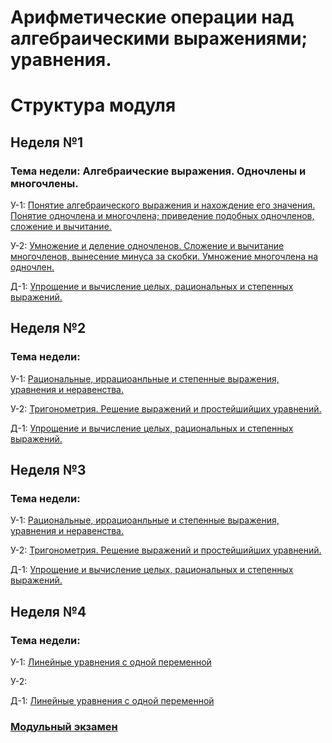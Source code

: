 # Арифметические операции над алгебраическими выражениями; уравнения.

# Структура модуля

## Неделя №1

### Тема недели: Алгебраические выражения. Одночлены и многочлены.

У-1: [Понятие алгебраического выражения и нахождение его значения. Понятие одночлена и многочлена;  приведение подобных одночленов, сложение и вычитание.](./components/class/class-1.md)

У-2: [Умножение и деление одночленов. Сложение и вычитание многочленов, вынесение минуса за скобки. Умножение многочлена на одночлен.](./components/class/class-2.md)

Д-1: [Упрощение и вычисление целых, рациональных и степенных выражений.](./components/homework/homework-1.md)

## Неделя №2

### Тема недели: 

У-1: [Рациональныe, иррациоанльныe и степенныe выражения, уравнения и неравенства.](./components/class/class-1.md)

У-2: [Тригонометрия. Решение выражений и простейшийших уравнений.](./components/class/class-2.md)

Д-1: [Упрощение и вычисление целых, рациональных и степенных выражений.](./components/homework/homework-1.md)

## Неделя №3

### Тема недели: 

У-1: [Рациональныe, иррациоанльныe и степенныe выражения, уравнения и неравенства.](./components/class/class-1.md)

У-2: [Тригонометрия. Решение выражений и простейшийших уравнений.](./components/class/class-2.md)

Д-1: [Упрощение и вычисление целых, рациональных и степенных выражений.](./components/homework/homework-1.md)

## Неделя №4

### Тема недели: 

У-1: [Линейные уравнения с одной переменной](./components/class/class-1.md)

У-2: [](./components/class/class-2.md)

Д-1: [Линейные уравнения с одной переменной](./components/homework/homework-1.md)


### [Модульный экзамен](./components/exam/exam-1.md)